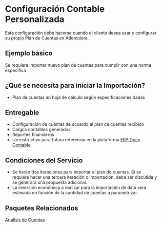 # Configuración Contable Personalizada
Esta configuración debe hacerse cuando el cliente desea usar y configurar su propio Plan de Cuentas en Adempiere.

## Ejemplo básico
Se requiere importar nuevo plan de cuentas para cumplir con una norma específica

## ¿Qué se necesita para iniciar la Importación?
- Plan de cuentas en hoja de cálculo según especificaciones dadas

## Entregable
- Configuración de cuentas de acuerdo al plan de cuentas recibido
- Cargos contables generados
- Reportes financieros
- Un instructivo para futura referencia en la plataforma [ERP Docs Contable](https://docs.erpya.com/adempiere/performance-analysis/index.html)

## Condiciones del Servicio
- Se harán dos iteraciones para importar el plan de cuentas. Si se requiere hacer una tercera iteración o importación, debe ser discutida y se generará una propuesta adicional.
- La inversión económica a realizar para la importación de data será estimada en función de la cantidad de cuentas a parametrizar.

## Paquetes Relacionados

[Análisis de Cuentas](accounting-analysis.md)
